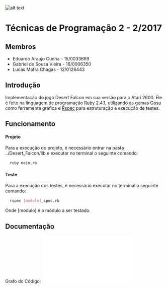 ![alt text](http://www.unb.br/images/Imagens/logo_unb.png)

# Técnicas de Programação 2 - 2/2017

## Membros
* Eduardo Araújo Cunha - 15/0033699
* Gabriel de Sousa Vieira - 16/0006350
* Lucas Mafra Chagas - 12/0126443


## Introdução

Implementação do jogo Desert Falcon em sua versão para o Atari 2600. Ele é feito na linguagem de programação [Ruby](https://www.ruby-lang.org/pt/) 2.4.1, utilizando as gemas [Gosu](https://github.com/gosu/gosu) como ferramenta gráfica e [Rspec](https://github.com/rspec/rspec) para estruturação e execução de testes.

## Funcionamento

#### Projeto

Para a execução do projeto, é necessário entrar na pasta ../Desert_Falcon/lib e executar no terminal o seguinte comando:

```bash
  ruby main.rb
```

#### Teste

Para a execução dos testes, é necessário executar no terminal o seguinte comando:

```bash
  rspec [modulo]_spec.rb
```

Onde [modulo] é o módulo a ser testado.


## Documentação

Grafo do Código: ![alt text](Documentacao/Grafo_Modulo.pdf)
